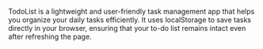 TodoList is a lightweight and user-friendly task management app that helps you organize your daily tasks efficiently. It uses localStorage to save tasks directly in your browser, ensuring that your to-do list remains intact even after refreshing the page.
